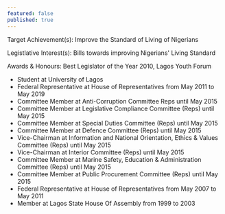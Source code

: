 ```yaml
---
featured: false
published: true
---
```

Target Achievement(s): Improve the Standard of Living of Nigerians

Legistlative Interest(s): Bills towards improving Nigerians' Living Standard

Awards & Honours: Best Legislator of the Year 2010, Lagos Youth Forum

* Student at University of Lagos
* Federal Representative at House of Representatives from May 2011 to May 2019
* Committee Member at Anti-Corruption Committee Reps until May 2015
* Committee Member at Legislative Compliance Committee (Reps) until May 2015
* Committee Member at Special Duties Committee (Reps) until May 2015
* Committee Member at Defence Committee (Reps) until May 2015
* Vice-Chairman at Information and National Orientation, Ethics & Values Committee (Reps) until May 2015
* Vice-Chairman at Interior Committee (Reps) until May 2015
* Committee Member at Marine Safety, Education & Administration Committee (Reps) until May 2015
* Committee Member at Public Procurement Committee (Reps) until May 2015
* Federal Representative at House of Representatives from May 2007 to May 2011
* Member at Lagos State House Of Assembly from 1999 to 2003

